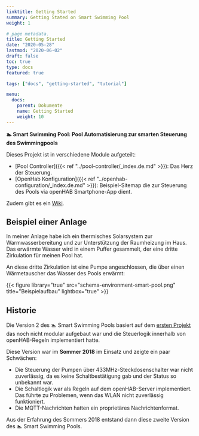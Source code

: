 ```yaml
---
linktitle: Getting Started
summary: Getting Stated on Smart Swimming Pool
weight: 1

# page metadata.
title: Getting Started
date: "2020-05-28"
lastmod: "2020-06-02"
draft: false
toc: true
type: docs
featured: true

tags: ["docs", "getting-started", "tutorial"]

menu:
  docs:
    parent: Dokumente
    name: Getting Started
    weight: 10
---
```


**🏊 Smart Swimming Pool: Pool Automatisierung zur smarten Steuerung des Swimmingpools**

Dieses Projekt ist in verschiedene Module aufgeteilt:

- [Pool Controller]({{< ref "../pool-controller/_index.de.md" >}}):
  Das Herz der Steuerung.
- [OpenHab Konfiguration]({{< ref "../openhab-configuration/_index.de.md" >}}):
  Beispiel-Sitemap die zur Steuerung des Pools via openHAB Smartphone-App dient.

Zudem gibt es ein [Wiki](https://github.com/smart-swimmingpool/smart-swimmingpool/wiki).

## Beispiel einer Anlage

In meiner Anlage habe ich ein thermisches Solarsystem zur Warmwasserbereitung
und zur Unterstützung der Raumheizung im Haus. Das erwärmte Wasser wird in
einem Puffer gesammelt, der eine dritte Zirkulation für meinen Pool hat.

An diese dritte Zirkulation ist eine Pumpe angeschlossen, die über einen
Wärmetauscher das Wasser des Pools erwärmt:

{{< figure library="true" src="schema-environment-smart-pool.png" title="Beispielaufbau" lightbox="true" >}}

## Historie

Die Version 2 des 🏊 Smart Swimming Pools basiert auf dem
[ersten Projekt](https://github.com/stritti/smart-swimming-pool) das noch
nicht modular aufgebaut war und die Steuerlogik innerhalb von openHAB-Regeln
implementiert hatte.

Diese Version war im __Sommer 2018__ im Einsatz und zeigte ein paar Schwächen:

- Die Steuerung der Pumpen über 433MHz-Steckdosenschalter war nicht zuverlässig, da es keine
  Schaltbestätigung gab und der Status so unbekannt war.
- Die Schaltlogik war als Regeln auf dem openHAB-Server implementiert. Das führte zu Problemen,
  wenn das WLAN nicht zuverlässig funktioniert.
- Die MQTT-Nachrichten hatten ein proprietäres Nachrichtenformat.

Aus der Erfahrung des Sommers 2018 entstand dann diese zweite Version
des 🏊 Smart Swimming Pools.
